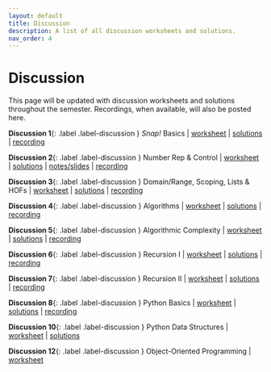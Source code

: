 ```yaml
---
layout: default
title: Discussion
description: A list of all discussion worksheets and solutions.
nav_order: 4
---
```


# Discussion

This page will be updated with discussion worksheets and solutions throughout the semester. Recordings, when available, will also be posted here.

**Discussion 1**{: .label .label-discussion } <i>Snap!</i> Basics | [worksheet](https://drive.google.com/file/d/1FYqoSXdRHBbi2fAHnQUgLg820ZAxQQ76/view?.usp=sharing) | [solutions](https://drive.google.com/file/d/1vKiGNXdeY_2gkThozq6pKHChqYKcNfOq/view?usp=share_link) | [recording](https://drive.google.com/drive/folders/1cGZWt5oODo_nACtizxK6zeP8d6Opv_Ws?usp=share_link)

**Discussion 2**{: .label .label-discussion } Number Rep & Control | [worksheet](https://drive.google.com/file/d/1k3XqkXdhOc-B70S4oiIUDVkBt5qZH4Ly/view?usp=share_link) | [solutions](https://drive.google.com/file/d/16B9kV_CFxOAJbu2hxkduDeQY0MloYkiG/view?usp=sharing) | [notes/slides](https://drive.google.com/file/d/1YUkszs8uK9e7gOqQGctzM88ATomybowM/view?usp=share_link) | [recording](https://youtu.be/FbnrmYiKFvY)

**Discussion 3**{: .label .label-discussion } Domain/Range, Scoping, Lists & HOFs | [worksheet](https://drive.google.com/file/d/1oq1g-s0NMGbvBG9nEgepYs9NFFZKg-hE/view?usp=share_link) | [solutions](https://drive.google.com/file/d/1JB9ENoZwtxEZ4LqzRW29xgLNRVYpUaEh/view?usp=share_link) | [recording](https://drive.google.com/file/d/1CabrXD9RDKQWQeal1HTBXPYS7f69Y_bn/view)

**Discussion 4**{: .label .label-discussion } Algorithms | [worksheet](https://drive.google.com/file/d/10y6F26Apf8X4IIHRY-tk55GnJ_Zw8eoE/view?usp=share_link) | [solutions](https://drive.google.com/file/d/16p-g3S9gJWCCYHR8xsi1f0DMdFtEcL7x/view?usp=share_link) | [recording](https://drive.google.com/file/d/12HO77T3Eea_AN86sUyKQSB_GAm-K59KA/view?usp=share_link) 

**Discussion 5**{: .label .label-discussion } Algorithmic Complexity | [worksheet](https://drive.google.com/file/d/1Bm7xFN3L9RFKUlGpp4or-MoGyr6KJnM6/view?usp=share_link) | [solutions](https://drive.google.com/file/d/1knuIbn14WHXFwp9FNXcQSR8vwoB4gUw3/view?usp=share_link) | [recording](https://drive.google.com/file/d/1RtBfLBMV6Td2BHRtnvJjRK23za6MgPv-/view?usp=sharing)

**Discussion 6**{: .label .label-discussion } Recursion I | [worksheet](https://drive.google.com/file/d/1xZD0G1klfhIabX0KKZldjqEt9dWS4lNE/view?usp=share_link) | [solutions](https://drive.google.com/file/d/1RWY8WEwhPSTDCXjHocRzkYQkLuZ2Gepz/view?usp=share_link) | [recording](https://youtu.be/WC04d2Oxj2E)

**Discussion 7**{: .label .label-discussion } Recursion II | [worksheet](https://drive.google.com/file/d/1iRY_WGu9sS3-hlhahOypRo6M1eU48HZn/view?usp=share_link) | [solutions](https://drive.google.com/file/d/1XBhiEKSJmpTSqp2I66XCfR-PDdeRJhRA/view?usp=share_link) | [recording](https://drive.google.com/file/d/1RZFI-7Xo93IMfEe8AfvUkD3BH5spgA8s/view?usp=sharing)

**Discussion 8**{: .label .label-discussion } Python Basics | [worksheet](https://drive.google.com/file/d/1mupBJDXNJcDbW3RDrJjgc6GAZujboVWl/view?usp=share_link) | [solutions](https://drive.google.com/file/d/1px1wcnh1mX4xyuTsO0ijR8Jem-x5ml-w/view?usp=share_link) | [recording](https://drive.google.com/file/d/1ka00W-sCg0eZAB8bve0C-CgL2-2sSStH/view?usp=sharing)

**Discussion 10**{: .label .label-discussion } Python Data Structures | [worksheet](https://drive.google.com/file/d/11vO-A-X9D-5qlT4uLFS_mkT38x9M199A/view?usp=share_link) | [solutions](https://drive.google.com/file/d/1bk-Pe1ycwJUUC85MnLr4MOjr2izJWnWU/view?usp=share_link)

**Discussion 12**{: .label .label-discussion } Object-Oriented Programming | [worksheet](https://drive.google.com/file/d/1Eooe8rTu9vTCPS7TPDIMf4-RPYVOtXR9/view?usp=sharing)